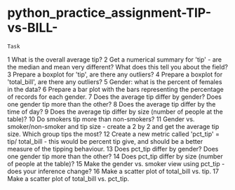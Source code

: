 # python_practice_assignment-TIP-vs-BILL-

	Task
1	What is the overall average tip?
2	Get a numerical summary for 'tip' - are the median and mean very different? What does this tell you about the field?
3	Prepare a boxplot for 'tip', are there any outliers?
4	Prepare a boxplot for 'total_bill', are there any outliers?
5	Gender: what is the percent of females in the data? 
6	Prepare a bar plot with the bars representing the percentage of records for each gender.
7	Does the average tip differ by gender? Does one gender tip more than the other?
8	Does the average tip differ by the time of day?
9	Does the average tip differ by size (number of people at the table)? 
10	Do smokers tip more than non-smokers?
11	Gender vs. smoker/non-smoker and tip size - create a 2 by 2 and get the average tip size. Which group tips the most?
12	Create a new metric called 'pct_tip' = tip/ total_bill - this would be percent tip give, and should be a better measure of the tipping behaviour.
13	Does pct_tip differ by gender? Does one gender tip more than the other?
14	Does pct_tip differ by size (number of people at the table)? 
15	Make the gender vs. smoker view using pct_tip  - does your inference change?
16	Make a scatter plot of total_bill vs. tip.
17	Make a scatter plot of total_bill vs. pct_tip.

